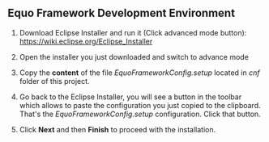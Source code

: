 ## Equo Framework Development Environment

1. Download Eclipse Installer and run it (Click advanced mode button):
   https://wiki.eclipse.org/Eclipse_Installer
  
2. Open the installer you just downloaded and switch to advance mode

3. Copy the **content** of the file _EquoFrameworkConfig.setup_ located in _cnf_ folder of this project.

4. Go back to the Eclipse Installer, you will see a button in the toolbar which allows to paste the configuration you just copied to the clipboard. That's the _EquoFrameworkConfig.setup_ configuration. Click that button.

5. Click **Next** and then **Finish** to proceed with the installation.